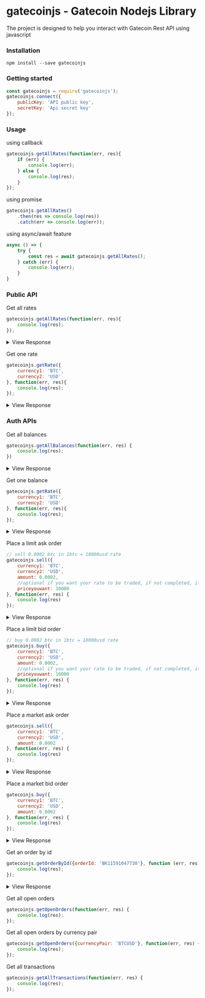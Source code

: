 # gatecoinjs - Gatecoin Nodejs Library

The project is designed to help you interact with Gatecoin Rest API using javascript

### Installation

```
npm install --save gatecoinjs
```

### Getting started

```javascript
const gatecoinjs = require('gatecoinjs');
gatecoinjs.connect({
    publicKey: 'API public key',
    secretKey: 'Api secret key'
});
```

### Usage

using callback
```javascript
gatecoinjs.getAllRates(function(err, res){
    if (err) {
        console.log(err);
    } else {
        console.log(res);
    }
});
```

using promise

```javascript
gatecoinjs.getAllRates()
    .then(res => console.log(res))
    .catch(err => console.log(err));
```

using async/await feature
```javascript
async () => {
    try {
        const res = await gatecoinjs.getAllRates();
    } catch (err) {
        console.log(err);
    }
}
```

### Public API

Get all rates
```javascript
gatecoinjs.getAllRates(function(err, res){
    console.log(res);
});
```
<details>
    <summary>View Response</summary>
```javascript
   {
       responseStatus: Object {message: "OK"},
       tickers: [
           {ask: 6478.2, askQ: 3.1392, bid: 6336.1, bidQ: 3, …},
           {ask: 65994, askQ: 0.0004664, bid: 61500, bidQ: 0.1, …},
           {ask: 7584, askQ: 0.006, bid: 7567, bidQ: 0.01, …}
       ]
   } 
```
</details>

Get one rate
```javascript
gatecoinjs.getRate({
    currency1: 'BTC',
    currency2: 'USD'
}, function(err, res){
    console.log(res);
});
```

<details>
    <summary>View Response</summary>
```javascript
   {ask: 7599, askQ: 0.01, bid: 7568, bidQ: 0.01, …}
```
</details>

### Auth APIs

Get all balances

```javascript
gatecoinjs.getAllBalances(function(err, res) {
    console.log(res);
})
```

<details>
    <summary>View Response</summary>
```javascript
   {data: {
       balances: [
           {availableBalance: 17.56, balance: 17.56, currency: "USD", ...},
           {availableBalance: 7.93, balance: 7.93, currency: "EUR", …},
           ...
       ],
       responseStatus: {message: "OK"}
   }, success: true}
```
</details>

Get one balance

```javascript
gatecoinjs.getRate({
    currency1: 'BTC',
    currency2: 'USD'
}, function(err, res){
    console.log(res);
});
```

<details>
    <summary>View Response</summary>
```javascript
   {data: {
       balance: {availableBalance: 0.012, balance: 0.012, currency: "BTC", …},
       responseStatus: {message: "OK"}
   }, success: true}
```
</details>

Place a limit ask order

```javascript
// sell 0.0002 btc in 1btc = 10000usd rate
gatecoinjs.sell({
    currency1: 'BTC',
    currency2: 'USD',
    amount: 0.0002,
    //optional if you want your rate to be traded, if not completed, it will go into open orders
    priceyouwant: 10000
}, function(err, res) {
    console.log(res)
});
```

<details>
    <summary>View Response</summary>
```javascript
   {
       success: true,
        data: {
            status: 'created',
            info: {clOrderId: "BK11591047730", code: "BTCHKD", initialQuantity: 0.0002, ...}
        }
   }
```
</details>

Place a limit bid order

```javascript
// buy 0.0002 btc in 1btc = 10000usd rate
gatecoinjs.buy({
    currency1: 'BTC',
    currency2: 'USD',
    amount: 0.0002,
    //optional if you want your rate to be traded, if not completed, it will go into open orders
    priceyouwant: 10000
}, function(err, res) {
    console.log(res)
});
```

<details>
    <summary>View Response</summary>
```javascript
   {
       success: true,
        data: {
            status: 'created',
            info: {clOrderId: "BK11591047730", code: "BTCHKD", initialQuantity: 0.0002, ...}
        }
   }
```
</details>

Place a market ask order

```javascript
gatecoinjs.sell({
    currency1: 'BTC',
    currency2: 'USD',
    amount: 0.0002
}, function(err, res) {
    console.log(res)
});
```

<details>
    <summary>View Response</summary>
```javascript
   {
       success: true,
        data: {
            status: 'created',
            info: {clOrderId: "BK11591047730", code: "BTCHKD", initialQuantity: 0.0002, ...}
        }
   }
```
</details>

Place a market bid order

```javascript
gatecoinjs.buy({
    currency1: 'BTC',
    currency2: 'USD',
    amount: 0.0002
}, function(err, res) {
    console.log(res)
});
```

<details>
    <summary>View Response</summary>
```javascript
   {
       success: true,
        data: {
            status: 'created',
            info: {clOrderId: "BK11591047730", code: "BTCHKD", initialQuantity: 0.0002, ...}
        }
   }
```
</details>

Get an order by id

```javascript
gatecoinjs.getOrderById({orderId: 'BK11591047730'}, function (err, res) {
    console.log(res);
});
```

<details>
    <summary>View Response</summary>
```javascript
   {
       success: true,
        data: {
            order: {clOrderId: "BK11591047730", code: "BTCHKD", …},
            responseStatus: Object {message: "OK"}
        }
   }
```

</details>

Get all open orders

```javascript
gatecoinjs.getOpenOrders(function(err, res) {
    console.log(res);
});
```

Get all open orders by currency pair

```javascript
gatecoinjs.getOpenOrders({currencyPair: 'BTCUSD'}, function(err, res) {
    console.log(res);
});
```

Get all transactions

```javascript
gatecoinjs.getAllTransactions(function(err, res) {
    console.log(res);
});
```